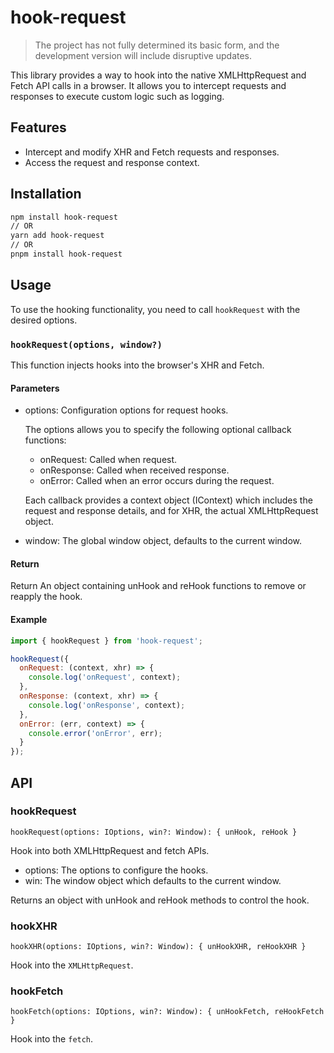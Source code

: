 # hook-request

> The project has not fully determined its basic form, and the development version will include disruptive updates.

This library provides a way to hook into the native XMLHttpRequest and Fetch API calls in a browser. It allows you to intercept requests and responses to execute custom logic such as logging.

## Features

- Intercept and modify XHR and Fetch requests and responses.
- Access the request and response context.

## Installation

``` sh
npm install hook-request
// OR
yarn add hook-request
// OR
pnpm install hook-request
```

## Usage

To use the hooking functionality, you need to call `hookRequest` with the desired options.

### `hookRequest(options, window?)`

This function injects hooks into the browser's XHR and Fetch.

#### Parameters
- options: Configuration options for request hooks.

  The options allows you to specify the following optional callback functions:

  - onRequest: Called when request.
  - onResponse: Called when received response.
  - onError: Called when an error occurs during the request.

  Each callback provides a context object (IContext) which includes the request and response details, and for XHR, the actual XMLHttpRequest object.

- window: The global window object, defaults to the current window. 

#### Return

Return An object containing unHook and reHook functions to remove or reapply the hook.

#### Example

``` javascript
import { hookRequest } from 'hook-request';

hookRequest({
  onRequest: (context, xhr) => {
    console.log('onRequest', context);
  },
  onResponse: (context, xhr) => {
    console.log('onResponse', context);
  },
  onError: (err, context) => {
    console.error('onError', err);
  }
});
```

## API

### hookRequest

`hookRequest(options: IOptions, win?: Window): { unHook, reHook }`

Hook into both XMLHttpRequest and fetch APIs.

- options: The options to configure the hooks.
- win: The window object which defaults to the current window.

Returns an object with unHook and reHook methods to control the hook.


### hookXHR

`hookXHR(options: IOptions, win?: Window): { unHookXHR, reHookXHR }`

Hook into the `XMLHttpRequest`.

### hookFetch

`hookFetch(options: IOptions, win?: Window): { unHookFetch, reHookFetch }`

Hook into the `fetch`.
